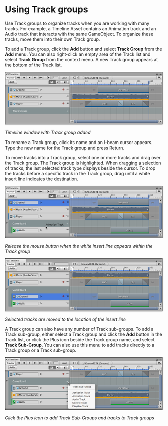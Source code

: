 # Using Track groups

Use Track groups to organize tracks when you are working with many tracks. For example, a Timeline Asset contains an
Animation track and an Audio track that interacts with the same GameObject. To organize these tracks, move them into
their own Track group.

To add a Track group, click the **Add** button and select **Track Group** from the **Add** menu. You can also
right-click an empty area of the Track list and select **Track Group** from the context menu. A new Track group appears
at the bottom of the Track list.

![Timeline window with Track group added](images/timeline_track_group_add.png)

_Timeline window with Track group added_

To rename a Track group, click its name and an I-beam cursor appears. Type the new name for the Track group and press
Return.

To move tracks into a Track group, select one or more tracks and drag over the Track group. The Track group is
highlighted. When dragging a selection of tracks, the last selected track type displays beside the cursor. To drop the
tracks before a specific track in the Track group, drag until a white insert line indicates the destination.

![Release the mouse button when the white insert line appears within the Track group](images/timeline_move_track_before.png)

_Release the mouse button when the white insert line appears within the Track group_

![Selected tracks are moved to the location of the insert line](images/timeline_move_track_after.png)

_Selected tracks are moved to the location of the insert line_

A Track group can also have any number of Track sub-groups. To add a Track sub-group, either select a Track group and
click the **Add** button in the Track list, or click the Plus icon beside the Track group name, and select **Track
Sub-Group**. You can also use this menu to add tracks directly to a Track group or a Track sub-group.

![Click the Plus icon to add Track Sub-Groups and tracks to Track groups](images/timeline_track_group_plus.png)

_Click the Plus icon to add Track Sub-Groups and tracks to Track groups_

